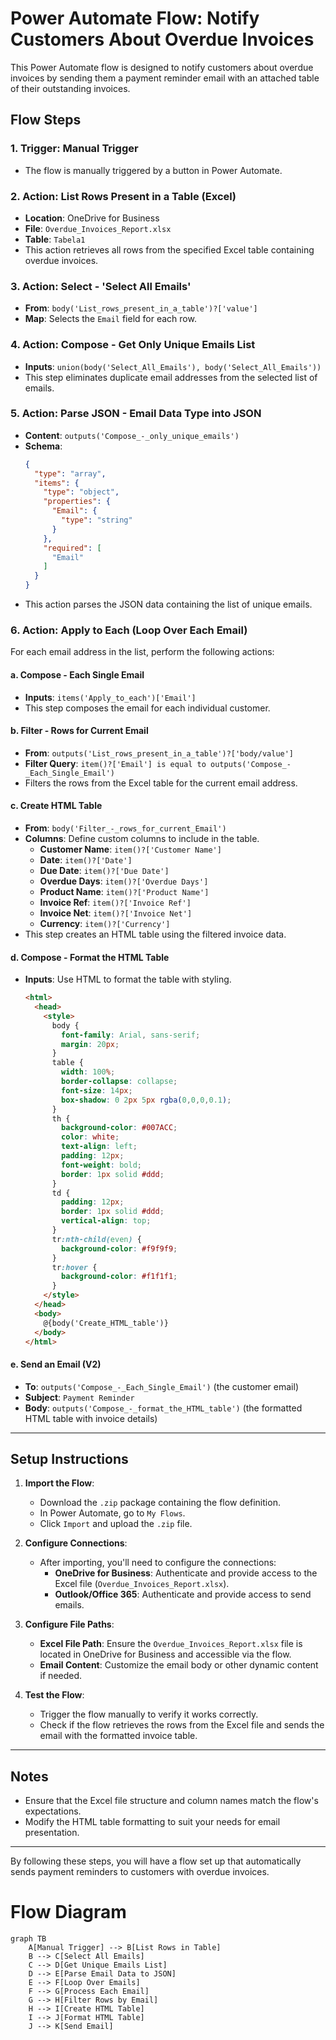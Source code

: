 # Power Automate Flow: Notify Customers About Overdue Invoices

This Power Automate flow is designed to notify customers about overdue invoices by sending them a payment reminder email with an attached table of their outstanding invoices.

## Flow Steps

### 1. Trigger: **Manual Trigger**
- The flow is manually triggered by a button in Power Automate.

### 2. Action: **List Rows Present in a Table (Excel)**
- **Location**: OneDrive for Business
- **File**: `Overdue_Invoices_Report.xlsx`
- **Table**: `Tabela1`
- This action retrieves all rows from the specified Excel table containing overdue invoices.

### 3. Action: **Select - 'Select All Emails'**
- **From**: `body('List_rows_present_in_a_table')?['value']`
- **Map**: Selects the `Email` field for each row.
  
### 4. Action: **Compose - Get Only Unique Emails List**
- **Inputs**: `union(body('Select_All_Emails'), body('Select_All_Emails'))`
- This step eliminates duplicate email addresses from the selected list of emails.

### 5. Action: **Parse JSON - Email Data Type into JSON**
- **Content**: `outputs('Compose_-_only_unique_emails')`
- **Schema**:
  ```json
  {
    "type": "array",
    "items": {
      "type": "object",
      "properties": {
        "Email": {
          "type": "string"
        }
      },
      "required": [
        "Email"
      ]
    }
  }
  ```
- This action parses the JSON data containing the list of unique emails.

### 6. Action: **Apply to Each (Loop Over Each Email)**
For each email address in the list, perform the following actions:

#### a. **Compose - Each Single Email**
- **Inputs**: `items('Apply_to_each')['Email']`
- This step composes the email for each individual customer.

#### b. **Filter - Rows for Current Email**
- **From**: `outputs('List_rows_present_in_a_table')?['body/value']`
- **Filter Query**: `item()?['Email'] is equal to outputs('Compose_-_Each_Single_Email')`
- Filters the rows from the Excel table for the current email address.

#### c. **Create HTML Table**
- **From**: `body('Filter_-_rows_for_current_Email')`
- **Columns**: Define custom columns to include in the table.
  - **Customer Name**: `item()?['Customer Name']`
  - **Date**: `item()?['Date']`
  - **Due Date**: `item()?['Due Date']`
  - **Overdue Days**: `item()?['Overdue Days']`
  - **Product Name**: `item()?['Product Name']`
  - **Invoice Ref**: `item()?['Invoice Ref']`
  - **Invoice Net**: `item()?['Invoice Net']`
  - **Currency**: `item()?['Currency']`
- This step creates an HTML table using the filtered invoice data.

#### d. **Compose - Format the HTML Table**
- **Inputs**: Use HTML to format the table with styling.
  ```html
  <html>
    <head>
      <style>
        body {
          font-family: Arial, sans-serif;
          margin: 20px;
        }
        table {
          width: 100%;
          border-collapse: collapse;
          font-size: 14px;
          box-shadow: 0 2px 5px rgba(0,0,0,0.1);
        }
        th {
          background-color: #007ACC;
          color: white;
          text-align: left;
          padding: 12px;
          font-weight: bold;
          border: 1px solid #ddd;
        }
        td {
          padding: 12px;
          border: 1px solid #ddd;
          vertical-align: top;
        }
        tr:nth-child(even) {
          background-color: #f9f9f9;
        }
        tr:hover {
          background-color: #f1f1f1;
        }
      </style>
    </head>
    <body>
      @{body('Create_HTML_table')}
    </body>
  </html>
  ```

#### e. **Send an Email (V2)**
- **To**: `outputs('Compose_-_Each_Single_Email')` (the customer email)
- **Subject**: `Payment Reminder`
- **Body**: `outputs('Compose_-_format_the_HTML_table')` (the formatted HTML table with invoice details)

---

## Setup Instructions

1. **Import the Flow**:
   - Download the `.zip` package containing the flow definition.
   - In Power Automate, go to `My Flows`.
   - Click `Import` and upload the `.zip` file.
   
2. **Configure Connections**:
   - After importing, you'll need to configure the connections:
     - **OneDrive for Business**: Authenticate and provide access to the Excel file (`Overdue_Invoices_Report.xlsx`).
     - **Outlook/Office 365**: Authenticate and provide access to send emails.

3. **Configure File Paths**:
   - **Excel File Path**: Ensure the `Overdue_Invoices_Report.xlsx` file is located in OneDrive for Business and accessible via the flow.
   - **Email Content**: Customize the email body or other dynamic content if needed.

4. **Test the Flow**:
   - Trigger the flow manually to verify it works correctly.
   - Check if the flow retrieves the rows from the Excel file and sends the email with the formatted invoice table.

---

## Notes
- Ensure that the Excel file structure and column names match the flow's expectations.
- Modify the HTML table formatting to suit your needs for email presentation.

---

By following these steps, you will have a flow set up that automatically sends payment reminders to customers with overdue invoices.

# Flow Diagram

```mermaid
graph TB
    A[Manual Trigger] --> B[List Rows in Table]
    B --> C[Select All Emails]
    C --> D[Get Unique Emails List]
    D --> E[Parse Email Data to JSON]
    E --> F[Loop Over Emails]
    F --> G[Process Each Email]
    G --> H[Filter Rows by Email]
    H --> I[Create HTML Table]
    I --> J[Format HTML Table]
    J --> K[Send Email]
```

